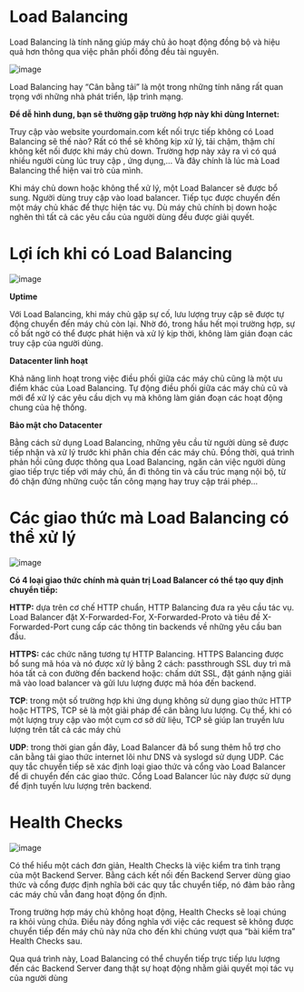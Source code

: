 # Load Balancing

Load Balancing là tính năng giúp máy chủ ảo hoạt động đồng bộ và hiệu quả hơn thông qua việc phân phối đồng đều tài nguyên. 

![image](https://user-images.githubusercontent.com/111721629/195024005-5edcebf2-da19-439c-bfe6-fb2128608412.png)


Load Balancing hay “Cân bằng tải” là một trong những tính năng rất quan trọng với những nhà phát triển, lập trình mạng.

**Để dễ hình dung, bạn sẽ thường gặp trường hợp này khi dùng Internet:**

Truy cập vào website yourdomain.com kết nối trực tiếp không có Load Balancing sẽ thế nào? Rất có thể sẽ không kịp xử lý, tải chậm, thậm chí không kết nối được khi máy chủ down. Trường hợp này xảy ra vì có quá nhiều người cùng lúc truy cập , ứng dụng,… Và đây chính là lúc mà Load Balancing thể hiện vai trò của mình.

Khi máy chủ down hoặc không thể xử lý, một Load Balancer sẽ được bổ sung. Người dùng truy cập vào load balancer. Tiếp tục được chuyển đến một máy chủ khác để thực hiện tác vụ. Dù máy chủ chính bị down hoặc nghẽn thì tất cả các yêu cầu của người dùng đều được giải quyết.

# Lợi ích khi có Load Balancing 

![image](https://user-images.githubusercontent.com/111721629/195024449-82fe78f4-a40f-420a-966c-e39f4ba32da2.png)


**Uptime**

Với Load Balancing, khi máy chủ gặp sự cố, lưu lượng truy cập sẽ được tự động chuyển đến máy chủ còn lại. Nhờ đó, trong hầu hết mọi trường hợp, sự cố bất ngờ có thể được phát hiện và xử lý kịp thời, không làm gián đoạn các truy cập của người dùng.

**Datacenter linh hoạt**

Khả năng linh hoạt trong việc điều phối giữa các máy chủ cũng là một ưu điểm khác của Load Balancing. Tự động điều phối giữa các máy chủ cũ và mới để xử lý các yêu cầu dịch vụ mà không làm gián đoạn các hoạt động chung của hệ thống.

**Bảo mật cho Datacenter**

Bằng cách sử dụng Load Balancing, những yêu cầu từ người dùng sẽ được tiếp nhận và xử lý trước khi phân chia đến các máy chủ. Đồng thời, quá trình phản hồi cũng được thông qua Load Balancing, ngăn cản việc người dùng giao tiếp trực tiếp với máy chủ, ẩn đi thông tin và cấu trúc mạng nội bộ, từ đó chặn đứng những cuộc tấn công mạng hay truy cập trái phép…


# Các giao thức mà Load Balancing có thể xử lý 

![image](https://user-images.githubusercontent.com/111721629/195024556-1cdf6f4f-b35d-4915-ac09-9e5247b22d37.png)

**Có 4 loại giao thức chính mà quản trị Load Balancer có thể tạo quy định chuyển tiếp:**

**HTTP:** dựa trên cơ chế HTTP chuẩn, HTTP Balancing đưa ra yêu cầu tác vụ. Load Balancer đặt X-Forwarded-For, X-Forwarded-Proto và tiêu đề X-Forwarded-Port cung cấp các thông tin backends về những yêu cầu ban đầu.


**HTTPS:** các chức năng tương tự HTTP Balancing. HTTPS Balancing được bổ sung mã hóa và nó được xử lý bằng 2 cách: passthrough SSL duy trì mã hóa tất cả con đường đến backend hoặc: chấm dứt SSL, đặt gánh nặng giải mã vào load balancer và gửi lưu lượng được mã hóa đến backend.

**TCP**: trong một số trường hợp khi ứng dụng không sử dụng giao thức HTTP hoặc HTTPS, TCP sẽ là một giải pháp để cân bằng lưu lượng. Cụ thể, khi có một lượng truy cập vào một cụm cơ sở dữ liệu, TCP sẽ giúp lan truyền lưu lượng trên tất cả các máy chủ

**UDP**: trong thời gian gần đây, Load Balancer đã bổ sung thêm hỗ trợ cho cân bằng tải giao thức internet lõi như DNS và syslogd sử dụng UDP.
Các quy tắc chuyển tiếp sẽ xác định loại giao thức và cổng vào Load Balancer để di chuyển đến các giao thức. Cổng Load Balancer lúc này được sử dụng để định tuyến lưu lượng trên backend.

# Health Checks 

![image](https://user-images.githubusercontent.com/111721629/195025002-cfafd7be-5a3e-4f3c-933c-a65667c4878b.png)


Có thể hiểu một cách đơn giản, Health Checks là việc kiểm tra tình trạng của một Backend Server. Bằng cách kết nối đến Backend Server dùng giao thức và cổng được định nghĩa bởi các quy tắc chuyển tiếp, nó đảm bảo rằng các máy chủ vẫn đang hoạt động ổn định.

Trong trường hợp máy chủ không hoạt động, Health Checks sẽ loại chúng ra khỏi vùng chứa. Điều này đồng nghĩa với việc các request sẽ không được chuyển tiếp đến máy chủ này nữa cho đến khi chúng vượt qua “bài kiểm tra” Health Checks sau. 

Qua quá trình này, Load Balancing có thể chuyển tiếp trực tiếp lưu lượng đến các Backend Server đang thật sự hoạt động nhằm giải quyết mọi tác vụ của người dùng
